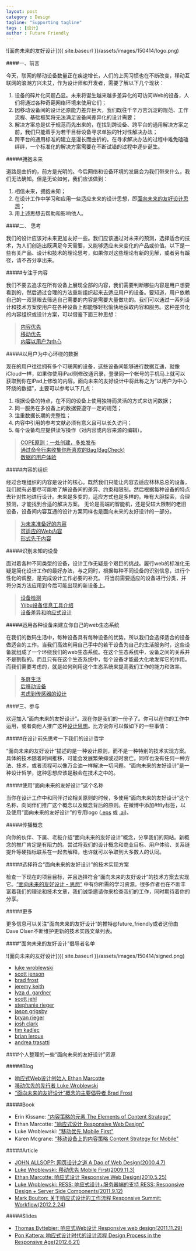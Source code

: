 ```yaml
---
layout: post
category : Design
tagline: "Supporting tagline"
tags : [设计]
author : Future Friendly
---
```






![面向未来的友好设计]({{ site.baseurl }}/assets/images/150414/logo.png)

####一、前言

今天，联网的移动设备数量正在疾速增长，人们的上网习惯也在不断改变，移动互联网的浪潮方兴未艾，作为设计师和开发者，需要了解以下几个现状：

1. 设备的碎片化问题凸显。未来将诞生越来越多差异化的可访问Web的设备，人们将通过各种奇葩网络环境来使用它们；
2. 因移动设备间的设计还原能力差异巨大，我们既往千辛万苦沉淀的规范、工作流程、基础框架将无法满足设备间差异化的设计需要；
3. 解决方案总是优于规范而先出来的，在找到跨设备、跨平台的通用解决方案之前，我们只能着手为若干目标设备寻求单独的针对性解决办法；
4. 跨平台的通用标准的建立是漫长而曲折的。在寻求解决办法的过程中难免磕磕绊绊，一个标准化的解决方案需要在不断试错的过程中逐步诞生。

#####拥抱未来

道路是曲折的，前方是光明的。今后网络和设备环境的发展会为我们带来什么，我们无法确知。但是无论如何，我们应该做到：

1. 相信未来，拥抱未知；
2. 在设计工作中学习和应用一些适应未来的设计思想，即[面向未来的友好设计思想](http://futurefriendly.cn/thinking.html)；
3. 用上述思想去帮助和影响他人。

####二、 思考

我们的设计应该对未来更加友好一些。我们应该通过对未来的预测，选择适合的技术，为人们创造出既满足今天需要，又能够适应未来变化的产品或价值。以下是一些有关产品、设计和技术的理论思考，如果你对这些理论有新的见解，或者另有蹊径，请不吝分享出来。

#####专注于内容

我们不要去追求在所有设备上展现全部的内容，我们需要判断哪些内容是用户想要看到的，然后通过合理的方法重新组织起来去适应用户的设备。要知道，用户依赖自己的一双慧眼去筛选自己需要的内容是需要大量做功的。我们可以通过一系列设计和技术方案使用户在各种设备上都能够轻松愉快地获取内容和服务。这种差异化的内容组织或设计方案，可以借鉴下面三种思想：

>[内容优先](http://adactio.com/journal/4523/)  
>[移动优先](http://www.lukew.com/ff/entry.asp?933)  
>[内容以用户为中心](http://www.alistapart.com/articles/orbital-content/)

#####以用户为中心环绕的数据

现在的用户往往拥有多个可联网的设备，这些设备间能够进行数据互通，就像iCloud一样，如果你使用iPad侧修改通讯录，登录同一个帐号的手机马上就可以获取到你在iPad上修改的内容。面向未来的友好设计中将此称之为“以用户为中心环绕的数据”，主要可以参考以下几点：

1. 根据设备的特点，在不同的设备上使用独特而灵活的方式来访问数据；
2. 同一服务在多设备上的数据要遵守一定的规范；
3. 注重数据长期的完整性；
4. 内容中引用的参考文献必须有意义且可以长久访问；
5. 每个设备均应提供读写操作（对内容或内容来源的编辑）。

>[COPE原则：一处创建，多处发布](http://blog.programmableweb.com/2009/10/13/cope-create-once-publish-everywhere/)  
>[通过命令行来收集你所喜欢的Bag(BagCheck)](https://bagcheck.com/blog/8-bagchecking-in-the-command-line)  
>[数据的用户体验](http://designmind.frogdesign.com/blog/the-ux-of-data.html)

#####内容的组织

经过合理组织的内容是设计的核心。既然我们只能让内容去适应林林总总的设备，我们就有必要尽可能地了解设备间的差异、约束和限制。然后根据每种设备的特点去针对性地进行设计。未来是多变的，适应方式也是多样的。唯有大胆探索，合理预测，才能找到合适的解决方案。
无论是高端的智能机，还是受较大限制的老旧设备，设备间内容互通的设计方案同样也是面向未来的友好设计的一部分。

>[为未来准备好的内容](http://www.alistapart.com/articles/future-ready-content/)  
>[可适应的Web内容](http://www.lukew.com/ff/entry.asp?1529)  
>[形式先于内容](http://www.markboulton.co.uk/journal/comments/structure-first-content-always)

#####识别未知的设备

面对着各种不同类型的设备，设计工作无疑是个艰巨的挑战。履行web的标准化无疑是简化设计工作的最好办法，与之同时，根据每种不同设备的识别信息，进行个性化的调整，是完成设计工作必要的补充。
将当前需要适应的设备进行分类，并将分类方法应用到今后可能出现的新设备上。

>[设备检测](http://detector.dmolsen.com/)  
>[Yiibu设备信息工具介绍](http://stephanierieger.com/an-introduction-to-the-yiibu-profile-tool/)  
>[设备差异和响应式设计](https://developers.facebook.com/blog/post/2012/01/24/device-experiences---responsive-design/)

#####运用各种设备来建立你自己的web生态系统

在我们的数码生活中，每种设备具有每种设备的优势。所以我们会选择适合的设备做适合的工作。当我们高效利用自己手中的若干设备为自己的生活服务时，这些设备就组成了一个环绕我们的web生态系统。在这个生态系统中，设备之间的关系并不是割裂的。而且只有在这个生态系统中，每个设备才能最大化地发挥它的作用。而我们需要考虑的，就是如何利用这个生态系统来提高我们工作的能力和效率。

>[多屏生活](http://precious-forever.com/2011/05/26/patterns-for-multiscreen-strategies/)  
>[后移动设备](http://www.lukew.com/ff/entry.asp?1523)  
>[考虑到传感器的设计](http://www.lukew.com/ff/entry.asp?828)

####三、参与

欢迎加入“面向未来的友好设计”。现在你是我们的一份子了。你可以在你的工作中运用，或者向他人推广这种[设计思想](http://futurefriendly.cn/thinking.html)。比方说你可以做如下的一些事情：

#####在设计前先思考一下我们的设计哲学

“面向未来的友好设计”描述的是一种设计原则，而不是一种特别的技术实现方案。具体的技术随着时间推移，可能会发展繁荣抑或过时衰亡。同样也没有任何一种方法、技术，或者流程可以像万金油一样解决一切问题。“面向未来的友好设计”是一种设计哲学，这种思想应该是融会在技术之中的。

#####使用“面向未来的友好设计”这个名称

当你在设计工作中和同伴讨论相关原则的时候，多使用“面向未来的友好设计”这个名称，向同伴们推广这个概念以及概念背后的原则。在微博中添加#ffly标签，以及使用“面向未来的友好设计”的专用logo ([.eps](http://futurefriendly.cn/assets/ffly.eps) 或 [.ai](http://futurefriendly.cn/assets/futurefriendly.ai))。

#####传播概念

向你的伙伴、下属、老板介绍“面向未来的友好设计”概念，分享我们的网站。新概念的推广肯定是有阻力的。尝试将我们的设计概念和商业目标、用户体验、关系链提升等硬指标联系在一起去解释，也许就可以争取到大多数人的认同。

#####选择符合“面向未来的友好设计”的技术实现方案

检查一下现在的项目目标，并且选择符合“面向未来的友好设计”的技术方案去实现它。[“面向未来的友好设计 - 思想”](http://futurefriendly.cn/thinking.html) 中有你所需的学习资源。很多作者也在不断丰富着我们的理论和技术文章，我们诚挚邀请你来检查我们的工作，同时期待着你的分享。

#####更多

更多信息可以关注“面向未来的友好设计”的推特@future_friendly或者这份由Dave Olsen不断维护更新的技术实践文章列表。

####“面向未来的友好设计”倡导者名单

![面向未来的友好设计]({{ site.baseurl }}/assets/images/150414/signed.png)

* [luke wroblewski](http://www.lukew.com/)
* [scott jenson](http://designmind.frogdesign.com/blog/author/beyond-mobile/)
* [brad frost](http://www.bradfrost.com/)
* [jeremy keith](http://adactio.com/)
* [lyza d. gardner](http://lyza.com/)
* [scott jehl](http://scottjehl.com/)
* [stephanie rieger](http://yiibu.com/)
* [jason grigsby](http://userfirstweb.com/)
* [bryan rieger](http://yiibu.com/)
* [josh clark](http://globalmoxie.com/)
* [tim kadlec](http://timkadlec.com/)
* [brian leroux](http://brian.io/)
* [andrea trasatti](http://http//blog.trasatti.it/)

####个人整理的一些“面向未来的友好设计”资源

#####Blog

* [响应式Web设计创始人 Ethan Marcotte](http://ethanmarcotte.com/)
* [移动优先的先行者 Luke Wroblewski](http://www.lukew.com/)
* [“面向未来的友好设计”概念的主要倡导者 Brad Frost](http://bradfrostweb.com/)

#####Book

* Erin Kissane: ["内容策略的元素 The Elements of Content Strategy"](http://www.abookapart.com/products/the-elements-of-content-strategy)
* Ethan Marcotte: ["响应式设计 Responsive Web Design"](http://www.abookapart.com/products/responsive-web-design)
* Luke Wroblewski: ["移动优先 Mobile First"](http://www.abookapart.com/products/mobile-first)
* Karen Mcgrane: ["移动设备上的内容策略 Content Strategy for Mobile"](http://www.abookapart.com/products/content-strategy-for-mobile)

#####Article

* [JOHN ALLSOPP: 网页设计之道 A Dao of Web Design(2000.4.7)](http://alistapart.com/article/dao)
* [Luke Wroblewski: 移动优先 Mobile First(2009.11.3)](http://www.lukew.com/ff/entry.asp?933)
* [Ethan Marcotte: 响应式设计 Responsive Web Design(2010.5.25)](http://alistapart.com/article/responsive-web-design)
* [Luke Wroblewski: RESS: 响应式设计+服务器端的支持 RESS: Responsive Design + Server Side Components(2011.9.12)](http://www.lukew.com/ff/entry.asp?1392)
* [Mark Boulton: 关于响应式设计的工作流程 Responsive Summit: Workflow(2012.2.24)](http://www.markboulton.co.uk/journal/responsive-summit-workflow)

#####Slides

* [Thomas Byttebier: 响应式Web设计 Responsive web design(2011.11.29)](http://www.slideshare.net/bytte/responsive-web-design-10389263?from_search=3)
* [Pon Kattera: 响应式设计时代的设计流程 Design Process in the Responsive Age(2012.6.21)](http://www.slideshare.net/pkattera/design-process-for-responsive-web-design)